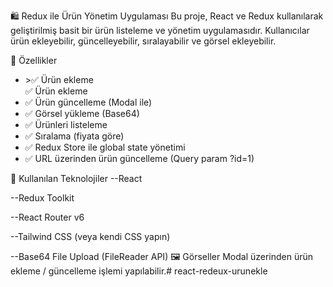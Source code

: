 🛍️ Redux ile Ürün Yönetim Uygulaması
Bu proje, React ve Redux kullanılarak geliştirilmiş basit bir ürün listeleme ve yönetim uygulamasıdır. Kullanıcılar ürün ekleyebilir, güncelleyebilir, sıralayabilir ve görsel ekleyebilir.

🚀 Özellikler
<ul>
<li>>✅ Ürün ekleme</li>✅ Ürün ekleme

<li>✅ Ürün güncelleme (Modal ile)</li>

<li>✅ Görsel yükleme (Base64) </li>

<li>✅ Ürünleri listeleme </li>

<li>✅ Sıralama (fiyata göre) </li>

<li>✅ Redux Store ile global state yönetimi </li>

<li>✅ URL üzerinden ürün güncelleme (Query param ?id=1) </li>
</ul>

🧱 Kullanılan Teknolojiler
--React

--Redux Toolkit

--React Router v6

--Tailwind CSS (veya kendi CSS yapın)

--Base64 File Upload (FileReader API)
🖼️ Görseller
Modal üzerinden ürün ekleme / güncelleme işlemi yapılabilir.# react-redeux-urunekle
